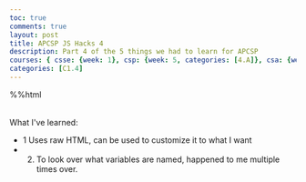 ```yaml
---
toc: true
comments: true
layout: post
title: APCSP JS Hacks 4
description: Part 4 of the 5 things we had to learn for APCSP 
courses: { csse: {week: 1}, csp: {week: 5, categories: [4.A]}, csa: {week: 0} }
categories: [C1.4]
---
```


%%html
<table id = "Hello">
    <tr id = "What the text is">
    </tr>
    <tr id = "What I know">
    </tr>
    <tr id = "To ask for help">
    </tr>
</table>
<script>
    var table = document.getElementById("Hello")
    var code = document.getElementById("What the text is")
    var iKnow = document.getElementById("What I know")
    var toLearn = document.getElementById("To ask for help")
    var theContent = [
        "Code presented in JS",
        "thead",
        "object.this"
    ]
    var contentIKnow = [
        "What I know of Code",
        "Know that it represents the table head",
        "I know it represents the something about the object"
    ]
    var contentToLearn = [
        "Questions abount Code",
        "When should I use this?",
        "Confirm: Is used for returning Data abt the object"
    ]
    console.log(theContent)
    for(x = 0; x <theContent.length; x++){
        var cell = document.createElement("td")
        cell.innerHTML = "<code>" + theContent[x] + "<code>"
        code.appendChild(cell)
    }
    console.log(contentIKnow)
    for(x = 0; x <contentToLearn.length; x++){
        var cell2 = document.createElement("td")
        cell2.innerHTML = contentToLearn[x]
        toLearn.appendChild(cell2)
    }
    console.log(contentToLearn)
    for(x = 0; x <contentIKnow.length; x++){
        var cell = document.createElement("td")
        cell.innerHTML = contentIKnow[x]
        iKnow.appendChild(cell)
    }
</script> 

What I've learned:
- 1  Uses raw HTML, can be used to customize it to what I want
- 2. To look over what variables are named, happened to me multiple times over.